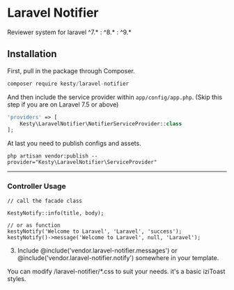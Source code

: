 
# Laravel Notifier
Reviewer system for laravel ^7.* : ^8.* : ^9.*

## Installation

First, pull in the package through Composer.

```js
composer require kesty/laravel-notifier
```

And then include the service provider within `app/config/app.php`. (Skip this step if you are on Laravel 7.5 or above)

```php
'providers' => [
    Kesty\LaravelNotifier\NotifierServiceProvider::class
];
```

At last you need to publish configs and assets.
```
php artisan vendor:publish --provider="Kesty\LaravelNotifier\ServiceProvider"
```

-----

### Controller Usage
```
// call the facade class

KestyNotify::info(title, body);

// or as function
kestyNotify('Welcome to Laravel', 'Laravel', 'success');
kestyNotify()->message('Welcome to Laravel', null, 'Laravel');
```

3. Include  @include('vendor.laravel-notifier.messages') or  @include('vendor.laravel-notifier.notify') somewhere in your template.

You can modify /laravel-notifier/*.css to suit your needs. it's a basic iziToast styles.

